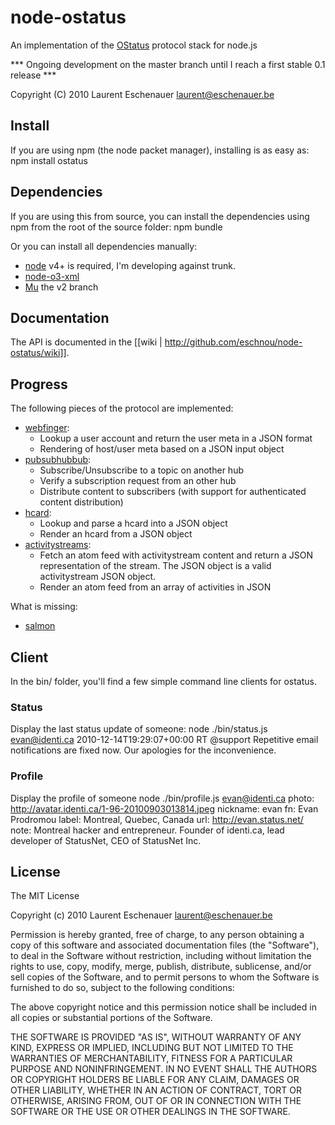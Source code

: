 node-ostatus
============

An implementation of the [OStatus](http://ostatus.org) protocol stack for node.js

*** Ongoing development on the master branch until I reach a first stable 0.1 release ***

Copyright (C) 2010 Laurent Eschenauer <laurent@eschenauer.be>

Install
-------

If you are using npm (the node packet manager), installing is as easy as:
    npm install ostatus


Dependencies
------------

If you are using this from source, you can install the dependencies using npm from the root of the source folder:
    npm bundle

Or you can install all dependencies manually:
- [node](http://nodejs.org/) v4+ is required, I'm developing against trunk.
- [node-o3-xml](https://github.com/ajaxorg/node-o3-xml/)
- [Mu](https://github.com/raycmorgan/Mu/tree/v2) the v2 branch

Documentation
-------------

The API is documented in the [[wiki | http://github.com/eschnou/node-ostatus/wiki]]. 

Progress
--------

The following pieces of the protocol are implemented:

-  [webfinger](http://code.google.com/p/webfinger/): 
   * Lookup a user account and return the user meta in a JSON format
   * Rendering of host/user meta based on a JSON input object
-  [pubsubhubbub](http://code.google.com/p/pubsubhubbub/): 
   * Subscribe/Unsubscribe to a topic on another hub
   * Verify a subscription request from an other hub
   * Distribute content to subscribers (with support for authenticated content distribution)
-  [hcard](http://microformats.org/wiki/hcard):
   * Lookup and parse a hcard into a JSON object
   * Render an hcard from a JSON object
-  [activitystreams](http://activitystrea.ms/):
   * Fetch an atom feed with activitystream content and return a JSON representation of the stream. The JSON object is a valid activitystream JSON object.
   * Render an atom feed from an array of activities in JSON

What is missing:

-  [salmon](http://www.salmon-protocol.org/)

Client
------

In the bin/ folder, you'll find a few simple command line clients for ostatus.

### Status
Display the last status update of someone:
	node ./bin/status.js evan@identi.ca
	2010-12-14T19:29:07+00:00
	RT @support Repetitive email notifications are fixed now. Our apologies for the inconvenience.     

### Profile
Display the profile of someone
	node ./bin/profile.js evan@identi.ca
	photo: http://avatar.identi.ca/1-96-20100903013814.jpeg
	nickname: evan
	fn: Evan Prodromou
	label: Montreal, Quebec, Canada
	url: http://evan.status.net/
	note: Montreal hacker and entrepreneur. Founder of identi.ca, lead developer of StatusNet, CEO of StatusNet Inc.

License
-------

The MIT License

Copyright (c) 2010 Laurent Eschenauer <laurent@eschenauer.be>

Permission is hereby granted, free of charge, to any person obtaining a copy
of this software and associated documentation files (the "Software"), to deal
in the Software without restriction, including without limitation the rights
to use, copy, modify, merge, publish, distribute, sublicense, and/or sell
copies of the Software, and to permit persons to whom the Software is
furnished to do so, subject to the following conditions:

The above copyright notice and this permission notice shall be included in
all copies or substantial portions of the Software.

THE SOFTWARE IS PROVIDED "AS IS", WITHOUT WARRANTY OF ANY KIND, EXPRESS OR
IMPLIED, INCLUDING BUT NOT LIMITED TO THE WARRANTIES OF MERCHANTABILITY,
FITNESS FOR A PARTICULAR PURPOSE AND NONINFRINGEMENT. IN NO EVENT SHALL THE
AUTHORS OR COPYRIGHT HOLDERS BE LIABLE FOR ANY CLAIM, DAMAGES OR OTHER
LIABILITY, WHETHER IN AN ACTION OF CONTRACT, TORT OR OTHERWISE, ARISING FROM,
OUT OF OR IN CONNECTION WITH THE SOFTWARE OR THE USE OR OTHER DEALINGS IN
THE SOFTWARE.
